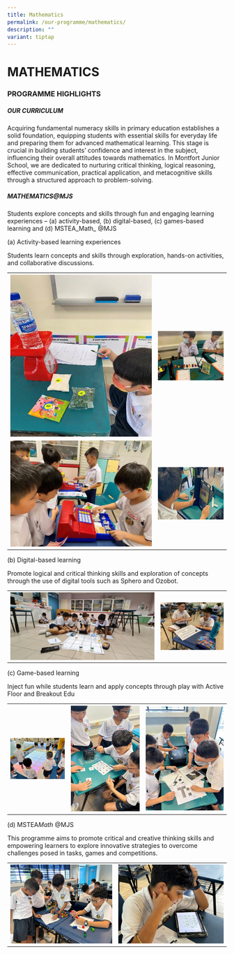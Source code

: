 ```yaml
---
title: Mathematics
permalink: /our-programme/mathematics/
description: ""
variant: tiptap
---
```

<h1><strong>MATHEMATICS</strong></h1>
<h3>PROGRAMME HIGHLIGHTS</h3>
<h5>OUR CURRICULUM</h5>
<p>Acquiring fundamental numeracy skills in primary education establishes
a solid foundation, equipping students with essential skills for everyday
life and preparing them for advanced mathematical learning. This stage
is crucial in building students’ confidence and interest in the subject,
influencing their overall attitudes towards mathematics. In Montfort Junior
School, we are dedicated to nurturing critical thinking, logical reasoning,
effective communication, practical application, and metacognitive skills
through a structured approach to problem-solving.</p>
<h5>MATHEMATICS@MJS</h5>
<p>Students explore concepts and skills through fun and engaging learning
experiences – (a) activity-based, (b) digital-based, (c) games-based learning
and (d) MSTEA_Math_ @MJS</p>
<p>(a) Activity-based learning experiences</p>
<p>Students learn concepts and skills through exploration, hands-on activities,
and collaborative discussions.</p>
<table style="minWidth: 50px">
<colgroup>
<col>
<col>
</colgroup>
<tbody>
<tr>
<th rowspan="1" colspan="1">
<div class="isomer-image-wrapper">
<img style="width: 100%" height="auto" width="100%" alt="" src="/images/Mathematics/MA_1.jpg">
</div>
</th>
<th rowspan="1" colspan="1">
<div class="isomer-image-wrapper">
<img style="width: 100%" height="auto" width="100%" alt="" src="/images/Mathematics/MA_2.jpg">
</div>
</th>
</tr>
<tr>
<td rowspan="1" colspan="1">
<div class="isomer-image-wrapper">
<img style="width: 100%" height="auto" width="100%" alt="" src="/images/Mathematics/MA_3.jpg">
</div>
</td>
<td rowspan="1" colspan="1">
<div class="isomer-image-wrapper">
<img style="width: 100%" height="auto" width="100%" alt="" src="/images/Mathematics/MA_4.jpg">
</div>
</td>
</tr>
</tbody>
</table>
<p>(b) Digital-based learning</p>
<p>Promote logical and critical thinking skills and exploration of concepts
through the use of digital tools such as Sphero and Ozobot.</p>
<table style="minWidth: 50px">
<colgroup>
<col>
<col>
</colgroup>
<tbody>
<tr>
<th rowspan="1" colspan="1">
<div class="isomer-image-wrapper">
<img style="width: 100%" height="auto" width="100%" alt="" src="/images/Mathematics/MA_5.jpg">
</div>
</th>
<th rowspan="1" colspan="1">
<div class="isomer-image-wrapper">
<img style="width: 100%" height="auto" width="100%" alt="" src="/images/Mathematics/MA_6.jpg">
</div>
</th>
</tr>
</tbody>
</table>
<p>(c) Game-based learning</p>
<p>Inject fun while students learn and apply concepts through play with Active
Floor and Breakout Edu</p>
<table style="minWidth: 75px">
<colgroup>
<col>
<col>
<col>
</colgroup>
<tbody>
<tr>
<th rowspan="1" colspan="1">
<div class="isomer-image-wrapper">
<img style="width: 100%" height="auto" width="100%" alt="" src="/images/Mathematics/MA_7.jpg">
</div>
</th>
<th rowspan="1" colspan="1">
<div class="isomer-image-wrapper">
<img style="width: 100%" height="auto" width="100%" alt="" src="/images/Mathematics/MA_8.jpg">
</div>
</th>
<th rowspan="1" colspan="1">
<div class="isomer-image-wrapper">
<img style="width: 100%" height="auto" width="100%" alt="" src="/images/Mathematics/MA_9.jpg">
</div>
</th>
</tr>
</tbody>
</table>
<p>(d) MSTEA<em>Math</em> @MJS</p>
<p>This programme aims to promote critical and creative thinking skills and
empowering learners to explore innovative strategies to overcome challenges
posed in tasks, games and competitions.</p>
<table style="minWidth: 50px">
<colgroup>
<col>
<col>
</colgroup>
<tbody>
<tr>
<th rowspan="1" colspan="1">
<div class="isomer-image-wrapper">
<img style="width: 100%" height="auto" width="100%" alt="" src="/images/Mathematics/MA_10.jpg">
</div>
</th>
<th rowspan="1" colspan="1">
<div class="isomer-image-wrapper">
<img style="width: 100%" height="auto" width="100%" alt="" src="/images/Mathematics/MA_11.jpg">
</div>
</th>
</tr>
</tbody>
</table>
<p></p>